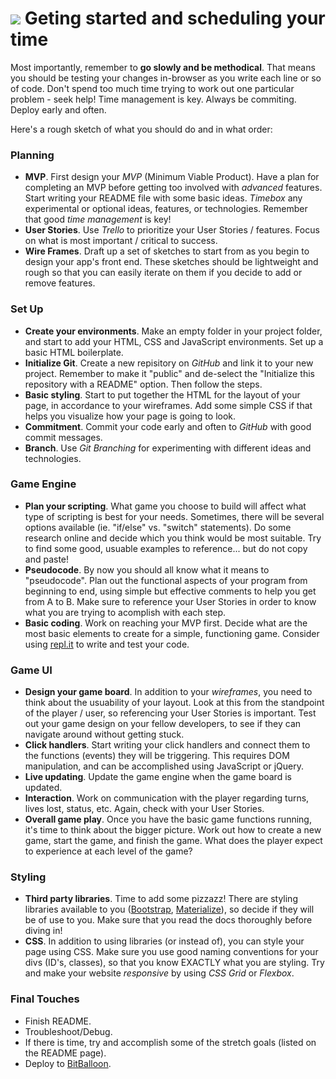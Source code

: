 # ![](https://ga-dash.s3.amazonaws.com/production/assets/logo-9f88ae6c9c3871690e33280fcf557f33.png) Geting started and scheduling your time

Most importantly, remember to **go slowly and be methodical**. That means you should be testing your changes in-browser as you write each line or so of code. Don't spend too much time trying to work out one particular problem - seek help! Time management is key. 
Always be commiting. Deploy early and often.

Here's a rough sketch of what you should do and in what order:

### Planning
* __MVP__. First design your _MVP_ (Minimum Viable Product). Have a plan for completing an MVP before getting too involved with _advanced_ features. Start writing your README file with some basic ideas. _Timebox_ any experimental or optional ideas, features, or technologies. Remember that good _time management_ is key!
* __User Stories__. Use _Trello_ to prioritize your User Stories / features. Focus on what is most important / critical to success.
* __Wire Frames__. Draft up a set of sketches to start from as you begin to design your app's front end. These sketches should be lightweight and rough so that you can easily iterate on them if you decide to add or remove features.

### Set Up
* __Create your environments__. Make an empty folder in your project folder, and start to add your HTML, CSS and JavaScript environments. Set up a basic HTML boilerplate.
* __Initialize Git__. Create a new repisitory on _GitHub_ and link it to your new project. Remember to make it "public" and de-select the "Initialize this repository with a README" option. Then follow the steps.
* __Basic styling__. Start to put together the HTML for the layout of your page, in accordance to your wireframes. Add some simple CSS if that helps you visualize how your page is going to look.
* __Commitment__. Commit your code early and often to _GitHub_ with good commit messages.
* __Branch__. Use _Git Branching_ for experimenting with different ideas and technologies.
 
### Game Engine
* __Plan your scripting__. What game you choose to build will affect what type of scripting is best for your needs. Sometimes, there will be several options available (ie. "if/else" vs. "switch" statements). Do some research online and decide which you think would be most suitable. Try to find some good, usuable examples to reference... but do not copy and paste!
* __Pseudocode__. By now you should all know what it means to "pseudocode". Plan out the functional aspects of your program from beginning to end, using simple but effective comments to help you get from A to B. Make sure to reference your User Stories in order to know what you are trying to acomplish with each step.
* __Basic coding__. Work on reaching your MVP first. Decide what are the most basic elements to create for a simple, functioning game. Consider using [repl.it](https://repl.it/) to write and test your code.

### Game UI
* __Design your game board__. In addition to your _wireframes_, you need to think about the usuability of your layout. Look at this from the standpoint of the player / user, so referencing your User Stories is important. Test out your game design on your fellow developers, to see if they can navigate around without getting stuck.
* __Click handlers__. Start writing your click handlers and connect them to the functions (events) they will be triggering. This requires DOM manipulation, and can be accomplished using JavaScript or jQuery.
* __Live updating__. Update the game engine when the game board is updated.
* __Interaction__. Work on communication with the player regarding turns, lives lost, status, etc. Again, check with your User Stories.
* __Overall game play__. Once you have the basic game functions running, it's time to think about the bigger picture. Work out how to create a new game, start the game, and finish the game. What does the player expect to experience at each level of the game?

### Styling
* __Third party libraries__. Time to add some pizzazz! There are styling libraries available to you ([Bootstrap](https://getbootstrap.com/), [Materialize](https://materializecss.com/)), so decide if they will be of use to you. Make sure that you read the docs thoroughly before diving in!
* __CSS__. In addition to using libraries (or instead of), you can style your page using CSS. Make sure you use good naming conventions for your divs (ID's, classes), so that you know EXACTLY what you are styling. Try and make your website _responsive_ by using _CSS Grid_ or _Flexbox_.

### Final Touches
* Finish README.
* Troubleshoot/Debug.
* If there is time, try and accomplish some of the stretch goals (listed on the README page).
* Deploy to [BitBalloon](https://www.bitballoon.com/).
